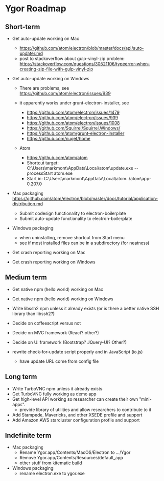 # Ygor Roadmap

## Short-term

  * Get auto-update working on Mac
    * https://github.com/atom/electron/blob/master/docs/api/auto-updater.md
    * post to stackoverflow about gulp-vinyl-zip problem: https://stackoverflow.com/questions/30521106/typeerror-when-creating-zip-file-with-gulp-vinyl-zip
  * Get auto-update working on Windows
    * There are problems, see https://github.com/atom/electron/issues/939
    * it apparently works under grunt-electron-installer, see
      * https://github.com/atom/electron/issues/1479
      * https://github.com/atom/electron/issues/939
      * https://github.com/atom/electron/issues/1008
      * https://github.com/Squirrel/Squirrel.Windows/
      * https://github.com/atom/grunt-electron-installer
      * https://github.com/nuget/home

    * Atom
      * https://github.com/atom/atom
      * Shortcut target: C:\Users\markmont\AppData\Local\atom\update.exe --processStart atom.exe
      * Start in: C:\Users\markmont\AppData\Local\atom\..\atom\app-0.207.0

  * Mac packaging
    https://github.com/atom/electron/blob/master/docs/tutorial/application-distribution.md
    * Submit codesign functionality to electron-boilerplate
    * Submit auto-update functionality to electron-boilerplate
  * Windows packaging
    * when uninstalling, remove shortcut from Start menu
    * see if most installed files can be in a subdirectory (for neatness)

  * Get crash reporting working on Mac
  * Get crash reporting working on Windows

## Medium term

  * Get native npm (hello world) working on Mac
  * Get native npm (hello world) working on Windows
  * Write libssh2 npm unless it already exists (or is there a better native SSH library than libssh2?)

  * Decide on coffeescript versus not
  * Decide on MVC framework (React?  other?)
  * Decide on UI framework (Bootstrap?  JQuery-UI?  Other?)
  * rewrite check-for-update script properly and in JavaScript (io.js)
    * have update URL come from config file

## Long term

  * Write TurboVNC npm unless it already exists
  * Get TurboVNC fully working as demo app
  * Get high-level API working so researcher can create their own "mini-apps".
    * provide library of utilities and allow researchers to contribute to it
  * Add Stampede, Mavericks, and other XSEDE profile and support
  * Add Amazon AWS starcluster configuration profile and support

## Indefinite term

  * Mac packaging
    * Rename Ygor.app/Contents/MacOS/Electron to .../Ygor
    * Remove Ygor.app/Contents/Resources/default_app
    * other stuff from kitematic build
  * Windows packaging
    * rename electron.exe to ygor.exe


